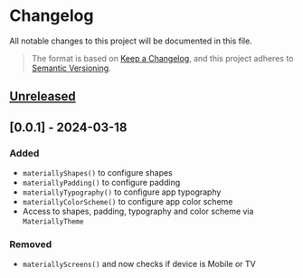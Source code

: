 # Changelog

All notable changes to this project will be documented in this file.

> The format is based on [Keep a Changelog](https://keepachangelog.com/en/1.1.0/),
and this project adheres to [Semantic Versioning](https://semver.org/spec/v2.0.0.html).

## [Unreleased]

## [0.0.1] - 2024-03-18
### Added

- `materiallyShapes()` to configure shapes
- `materiallyPadding()` to configure padding
- `materiallyTypography()` to configure app typography
- `materiallyColorScheme()` to configure app color scheme
- Access to shapes, padding, typography and color scheme via `MateriallyTheme`

### Removed

- `materiallyScreens()` and now checks if device is Mobile or TV


[unreleased]: https://github.com/bizyback/materially/compare/v0.0.1...HEAD
